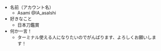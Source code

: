 - 名前（アカウント名）
  - Asami @IA_asaIshi
- 好きなこと
  - 日本刀鑑賞
- 何か一言！
  - ターミナル使える人になりたいのでがんばります、よろしくお願いします！
